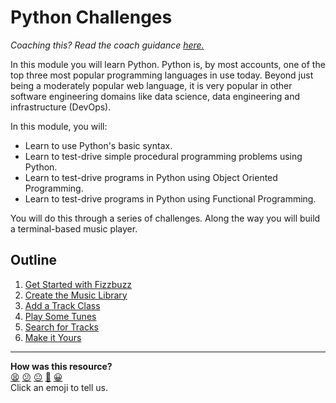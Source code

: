 # Python Challenges

_Coaching this? Read the coach guidance [here.](https://github.com/makersacademy/slug/blob/main/materials/universe/language_intros/challenges/python/README.ed.md#how-to-coach-this)_

In this module you will learn Python. Python is, by most accounts, one of the
top three most popular programming languages in use today. <!-- OMITTED -->
Beyond just being a moderately popular web language, it is very popular in other
software engineering domains like data science, data engineering and
infrastructure (DevOps).

In this module, you will:

* Learn to use Python's basic syntax.
* Learn to test-drive simple procedural programming problems using Python.
* Learn to test-drive programs in Python using Object Oriented Programming.
* Learn to test-drive programs in Python using Functional Programming.

You will do this through a series of challenges. Along the way you will build a
terminal-based music player.

## Outline

1. [Get Started with Fizzbuzz](./step_01.md)
2. [Create the Music Library](./step_02.md)
3. [Add a Track Class](./step_03.md)
4. [Play Some Tunes](./step_04.md)
5. [Search for Tracks](./step_05.md)
6. [Make it Yours](./step_06.md)

<!-- OMITTED -->


<!-- BEGIN GENERATED SECTION DO NOT EDIT -->

---

**How was this resource?**  
[😫](https://airtable.com/shrUJ3t7KLMqVRFKR?prefill_Repository=makersacademy/python-music-player-challenges&prefill_File=README.md&prefill_Sentiment=😫) [😕](https://airtable.com/shrUJ3t7KLMqVRFKR?prefill_Repository=makersacademy/python-music-player-challenges&prefill_File=README.md&prefill_Sentiment=😕) [😐](https://airtable.com/shrUJ3t7KLMqVRFKR?prefill_Repository=makersacademy/python-music-player-challenges&prefill_File=README.md&prefill_Sentiment=😐) [🙂](https://airtable.com/shrUJ3t7KLMqVRFKR?prefill_Repository=makersacademy/python-music-player-challenges&prefill_File=README.md&prefill_Sentiment=🙂) [😀](https://airtable.com/shrUJ3t7KLMqVRFKR?prefill_Repository=makersacademy/python-music-player-challenges&prefill_File=README.md&prefill_Sentiment=😀)  
Click an emoji to tell us.

<!-- END GENERATED SECTION DO NOT EDIT -->
